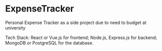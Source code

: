 # ExpenseTracker
Personal Expense Tracker as a side project due to need to budget at university 


Tech Stack: React or Vue.js for frontend; Node.js, Express.js for backend; MongoDB or PostgreSQL for the database.